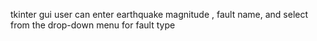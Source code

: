 tkinter gui
user can enter earthquake magnitude , fault name, and select from the drop-down menu for fault type
